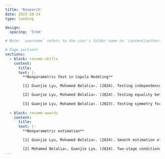 ```yaml
---
title: 'Research'
date: 2023-10-24
type: landing

design:
  spacing: '5rem'

# Note: `username` refers to the user's folder name in `content/authors/`

# Page sections
sections:
  - block: resume-skills
    content:
      title: 
      text: |-
        **Nonparametric Test in Copula Modeling**

        [1] Guanjie Lyu, Mohamed Belalia∗. (2024). Testing independence using C-power functions. Under review

        [2] Guanjie Lyu, Mohamed Belalia∗. (2024). Testing equality between the dependence structures of two samples using Bernstein polynomials. arXiv:2303.02510. Under revision
 
        [3] Guanjie Lyu, Mohamed Belalia∗. (2023). Testing symmetry for bivariate copulas using Bernstein polynomials. <span style="color: navy;"> Statistics and Computing </span> 33 (6): 128.
    
  - block: resume-awards
    content:
      title: 
      text: |-
        **Nonparametric estimation**

        [1] Guanjie Lyu, Mohamed Belalia∗. (2024). Smooth estimation of conditional quantile function using Bernstein polynomials. <span style="color: navy;"> Statistics </span> 58 (2): 407-421.

        [2] Mohamed Belalia∗, Guanjie Lyu. (2024). Two-stage conditional density estimation based on Bernstein polynomials. <span style="color: navy;"> Communications in Statistics - Theory and Methods </span> 53 (11): 4172-4193.
---
```


